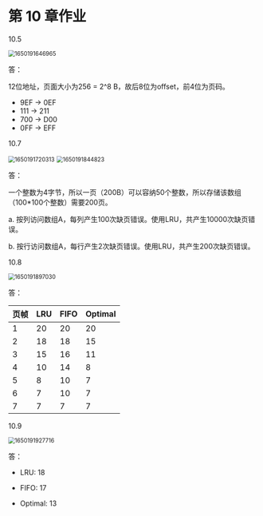 # 第 10 章作业

10.5

<img src="C:\Users\Xiao-PC\AppData\Roaming\Typora\typora-user-images\1650191646965.png" alt="1650191646965" style="zoom:80%;" />

答：

12位地址，页面大小为256 = 2^8 B，故后8位为offset，前4位为页码。

+ 9EF -> 0EF
+ 111 -> 211
+ 700 -> D00
+ 0FF -> EFF



10.7

<img src="C:\Users\Xiao-PC\AppData\Roaming\Typora\typora-user-images\1650191720313.png" alt="1650191720313" style="zoom:80%;" />

<img src="C:\Users\Xiao-PC\AppData\Roaming\Typora\typora-user-images\1650191844823.png" alt="1650191844823" style="zoom:80%;" />

答：

一个整数为4字节，所以一页（200B）可以容纳50个整数，所以存储该数组（100*100个整数）需要200页。

a. 按列访问数组A，每列产生100次缺页错误。使用LRU，共产生10000次缺页错误。

b. 按行访问数组A，每行产生2次缺页错误。使用LRU，共产生200次缺页错误。



10.8

<img src="C:\Users\Xiao-PC\AppData\Roaming\Typora\typora-user-images\1650191897030.png" alt="1650191897030" style="zoom:80%;" />

答：

| 页帧 | LRU  | FIFO | Optimal |
| ---- | ---- | ---- | ------- |
| 1    | 20   | 20   | 20      |
| 2    | 18   | 18   | 15      |
| 3    | 15   | 16   | 11      |
| 4    | 10   | 14   | 8       |
| 5    | 8    | 10   | 7       |
| 6    | 7    | 10   | 7       |
| 7    | 7    | 7    | 7       |





10.9

<img src="C:\Users\Xiao-PC\AppData\Roaming\Typora\typora-user-images\1650191927716.png" alt="1650191927716" style="zoom:80%;" />

答：

+ LRU: 18

+ FIFO: 17

+ Optimal: 13


